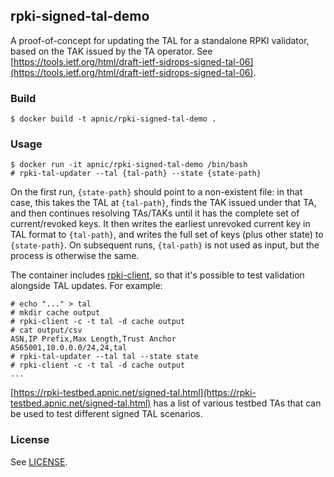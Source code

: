 ## rpki-signed-tal-demo

A proof-of-concept for updating the TAL for a standalone RPKI
validator, based on the TAK issued by the TA operator.  See
[https://tools.ietf.org/html/draft-ietf-sidrops-signed-tal-06](https://tools.ietf.org/html/draft-ietf-sidrops-signed-tal-06).

### Build

    $ docker build -t apnic/rpki-signed-tal-demo .

### Usage

    $ docker run -it apnic/rpki-signed-tal-demo /bin/bash
    # rpki-tal-updater --tal {tal-path} --state {state-path}

On the first run, `{state-path}` should point to a non-existent file:
in that case, this takes the TAL at `{tal-path}`, finds the TAK issued
under that TA, and then continues resolving TAs/TAKs until it has the
complete set of current/revoked keys.  It then writes the earliest
unrevoked current key in TAL format to `{tal-path}`, and writes the
full set of keys (plus other state) to `{state-path}`.  On subsequent
runs, `{tal-path}` is not used as input, but the process is otherwise
the same.

The container includes
[rpki-client](https://github.com/kristapsdz/rpki-client), so that
it's possible to test validation alongside TAL updates.  For example:

    # echo "..." > tal
    # mkdir cache output
    # rpki-client -c -t tal -d cache output
    # cat output/csv
    ASN,IP Prefix,Max Length,Trust Anchor
    AS65001,10.0.0.0/24,24,tal 
    # rpki-tal-updater --tal tal --state state
    # rpki-client -c -t tal -d cache output
    ...

[https://rpki-testbed.apnic.net/signed-tal.html](https://rpki-testbed.apnic.net/signed-tal.html)
has a list of various testbed TAs that can be used to test different
signed TAL scenarios.

### License

See [LICENSE](./LICENSE).
